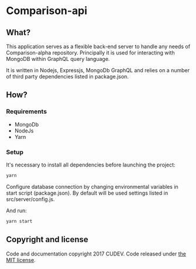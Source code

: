 # Comparison-api

## What?
This application serves as a flexible back-end server to handle any needs of Comparison-alpha repository. 
Principally it is used for interacting with MongoDB within GraphQL query language.

It is written in Nodejs, Expressjs, MongoDb GraphQL and relies on a number of third party dependencies listed in package.json.

## How?

### Requirements
- MongoDb
- NodeJs
- Yarn

### Setup
It's necessary to install all dependencies before launching the project:
```bash
yarn
```

Configure database connection by changing environmental variables in start script (package.json). By default will be used settings listed in src/server/config.js.

And run:
```bash
yarn start
```

## Copyright and license
Code and documentation copyright 2017 CUDEV. Code released under [the MIT license](https://github.com/cudev/browser-games-portal/blob/master/LICENSE).
